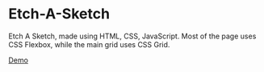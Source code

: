 # Etch-A-Sketch
Etch A Sketch, made using HTML, CSS, JavaScript. Most of the page uses CSS Flexbox, while the main grid uses CSS Grid.

<a href="https://williamj20.github.io/Etch-A-Sketch/">Demo</a>

